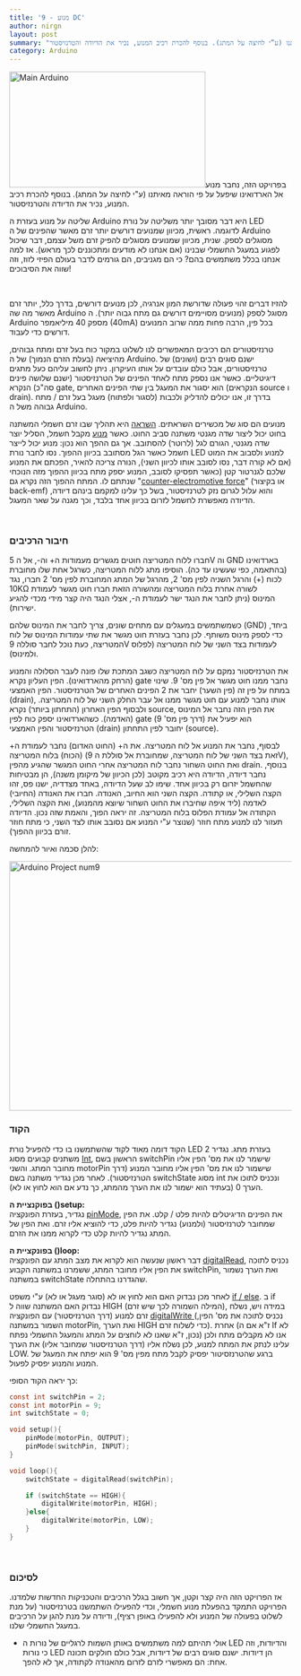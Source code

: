 ```yaml
---
title: '9 - מנוע DC'
author: nirgn
layout: post
summary: "בפרויקט הזה, נחבר מנוע אל הארדואינו שיפעל על פי הוראה מאיתנו (ע”י לחיצה על המתג). בנוסף להכרת רכיב המנוע, נכיר את הדיודה והטרנזיסטור."
category: Arduino
---
```

[<img class="alignleft wp-image-1281" src="http://www.lifelongstudent.net/wp-content/uploads/2014/03/Main_Arduino.png" alt="Main Arduino" width="350" height="207" />](http://www.lifelongstudent.net/wp-content/uploads/2014/03/Main_Arduino.png)בפרויקט הזה, נחבר מנוע אל הארדואינו שיפעל על פי הוראה מאיתנו (ע"י לחיצה על המתג). בנוסף להכרת רכיב המנוע, נכיר את הדיודה והטרנזיסטור.

שליטה על מנוע בעזרת ה Arduino היא דבר מסובך יותר משליטה על נורת LED לדוגמה. ראשית, מכיוון שמנועים דורשים יותר זרם מאשר שהפינים של ה Arduino מסוגלים לספק. שנית, מכיוון שמנועים מסוגלים להפיק זרם משל עצמם, דבר שיכול לפגוע במעגל החשמלי שבנינו (אם אנחנו לא מודעים ומתכוננים לכך מראש). אז למה אנחנו בכלל משתמשים בהם? כי הם מגניבים, הם גורמים לדבר בעולם הפיזי לזוז, וזה שווה את הסיבוכים!

<!--more-->

&nbsp;

להזיז דברים זהוי פעולה שדורשת המון אנרגיה, לכן מנועים דורשים, בדרך כלל, יותר זרם מאשר מה שה Arduino מסוגל לספק (מנועים מסויימים דורשים גם מתח גבוה יותר). ה Arduino מספק 40 מיליאמפר (40mA) בכל פין, הרבה פחות ממה שרוב המנועים דורשים כדי לעבוד.

טרנזיסטורים הם רכיבים המאפשרים לנו לשלוט במקור כוח בעל זרם ומתח גבוהים, מהיציאה (בעלת הזרם הנמוך) של ה Arduino. ישנם סוגים רבים (ושונים) של טרנזיסטורים, אבל כולם עובדים על אותו העיקרון. ניתן לחשוב עליהם כעל מתגים דיגיטליים. כאשר אנו נספק מתח לאחד הפינים של הטרנזיסטור (ישנם שלושה פינים סה"כ) הנקרא gate, הוא יסגור את המעגל בין שתי הפינים האחרים (הנקראים source ו drain). בדרך זו, אנו יכולים להדליק ולכבות (לסגור ולפתוח) מעגל בעל זרם / מתח גבוהה משל ה Arduino.

מנועים הם סוג של מכשירים השראתים. <a href="http://en.wikipedia.org/wiki/Electromagnetic_induction" target="_blank">השראה</a> היא תהליך שבו זרם חשמלי המשתנה בחוט יכול ליצור שדה מגנטי משתנה סביב החוט. כאשר <a href="http://en.wikipedia.org/wiki/Electric_motor" target="_blank">מנוע</a> מקבל חשמל, הסליל יוצר שדה מגנטי, הגורם לגל (לרוטר) להסתובב. אך גם ההפך הוא נכון: מנוע יכול לייצר חשמל כאשר הגל מסתובב בכיוון ההפוך. נסו לחבר נורת LED למנוע ולסבוב את המוט (אם לא קורה דבר, נסו לסובב אותו לכיוון השני), הנורה צריכה להאיר, הפכתם את המנוע שלכם לגנרטור קטן (כאשר תפסיקו לסובב, המנוע יספק מתח בכיוון ההפוך מזה הנוכחי שנתתם לו. המתח ההפוך הזה נקרא גם "<a href="http://en.wikipedia.org/wiki/Counter-electromotive_force" target="_blank">counter-electromotive force</a>" (או בקיצור back-emf) והוא עלול לגרום נזק לטרנזיסטור, בשל כך עלינו למקמם בינהם דיודה, הדיודה מאפשרת לחשמל לזרום בכיוון אחד בלבד, וכך מגנה על שאר המעגל.

&nbsp;

### חיבור הרכיבים

חברו ללוח המטריצה חוטים מגשרים מעמודות ה+ וה-, אל ה 5V וה GND בארדואינו (בהתאמה, כפי שעשינו עד כה). הוסיפו מתג ללוח המטריצה, כשרגל אחת שלו מחוברת לכוח (+) והרגל השניה לפין מס' 2, מהרגל של המתג המחוברת לפין מס' 2 חברו, נגד 10KΩ לשורה אחרת בלוח המטריצה ומהשורה הזאת חברו חוט מגשר לעמודת המינוס (ניתן לחבר את הנגד ישר לעמודת ה-, אצלי הנגד היה קצר מידי מכדי להגיע ישירות).

כשמשתמשים במעגלים עם מתחים שונים, צריך לחבר את המינוס שלהם (GND) ביחד, כדי לספק מינוס משותף. לכן נחבר בעזרת חוט מגשר את שתי עמודות המינוס של לוח המטריצה, כעת נוכל לחבר סוללה 9V לעמודות בצד השני של לוח המטריצה (לפלוס ולמינוס).

את הטרנזיסטור נמקם על לוח המטריצה כשגב המתכת שלו פונה לעבר הסלולה והמנוע (הרחק מהארדואינו). הפין העליון נקרא gate נחבר ממנו חוט מגשר אל פין מס' 9. שינוי במתח על פין זה (פין השער) יחבר את 2 הפינים האחרים של הטרנזיסטור. הפין האמצעי (drain), אותו נחבר למנוע עם חוט מגשר ממנו אל עבר החלק השני של לוח המטריצה. ולבסוף הפין האחרון (התחתון ביותר) נקרא source, את הפין הזה נחבר אל המינוס (האדמה). כשהארדואינו יספק כוח לפין gate (דרך פין מס' 9) הוא יפעיל את הטרנזיסטור והפין האמצעי (drain) יחובר לפין התחתון (source).

לבסוף, נחבר את המנוע אל לוח המטריצה. את ה+ (החוט האדום) נחבר לעמודת ה+ (הכוח) בלוח המטריצה (זאת בצד השני של לוח המטריצה, שמחוברת אל סוללת ה 9V), ואת החוט השחור נחבר לוח המטריצה אחרי החוט המגשר שהגיע מהפין drain. בנוסף, נחבר דיודה, הדיודה היא רכיב מקוטב (לכן הכיוון של מיקומן משנה), הן מבטיחות שהחשמל יזרום רק בכיוון אחד. שימו לב שעל הדיודה, באחד מצדדיה, ישנו פס, זהו הקצה השלילי, או קתודה. הקצה השני הוא החיוב, האנודה. חברו את האנודה (החיובי) לאדמה (ליד איפה שחיברו את החוט השחור שיוצא מהמנוע), ואת הקצה השלילי, הקתודה אל עמודת הפלוס בלוח המטריצה. זה יראה הפוך, והאמת שזה נכון. הדיודה תעזור לנו למנוע מתח חוזר (שנוצר ע"י המנוע אם נסובב אותו לצד השני, כי מתח חוזר זורם בכיוון ההפוך).

להלן סכמה ואיור להמחשה:

[<img class=" size-full wp-image-1414 aligncenter" src="http://www.lifelongstudent.net/wp-content/uploads/2015/02/Arduino_Project_num9.png" alt="Arduino Project num9" width="532" height="445" />](http://www.lifelongstudent.net/wp-content/uploads/2015/02/Arduino_Project_num9.png)

### הקוד

הקוד דומה מאוד לקוד שהשתמשנו בו כדי להפעיל נורת LED בעזרת מתג. נגדיר 2 משתנים קבועים מסוג <a href="http://arduino.cc/en/Reference/Int" target="_blank">Int</a>, הראשון בשם switchPin שישמר לנו את מס' הפין אליו מחובר המתג. והשני motorPin שישמור לנו את מס' הפין אליו מחובר המנוע (דרך הטרנזיסטור). לאחר מכן נגדיר משתנה בשם switchState מסוג int ונכניס לתוכו את הערך 0 (בעתיד הוא ישמור לנו את הערך מהמתג, כך נדע אם הוא לחוץ או לא).

**בפוקנציית ה ()setup:**  
נגדיר, בעזרת הפונקציה <a href="http://arduino.cc/en/Reference/PinMode" target="_blank">pinMode</a>, את הפינים הדיגיטלים להיות פלט / קלט. את הפין שמחובר לטרנזיסטור (ולמנוע) נגדיר להיות פלט, כדי להוציא אליו זרם. ואת הפין של המתג נגדיר להיות קלט כדי לקרוא ממנו את הזרם.

**בפונקציית ה ()loop:**  
דבר ראשון שנעשה הוא לקרוא את מצב המתג עם הפונקציה <a href="http://arduino.cc/en/Reference/DigitalRead" target="_blank">digitalRead</a>, נכניס לתוכה את הפין אליו מחובר המתג, ששמרנו במשתנה הקבוע switchPin, ואת הערך נשמור במשתנה switchState שהגדרנו בהתחלה.

לאחר מכן נבדוק האם הוא לחוץ או לא (סוגר מעגל או לא) ע"י משפט <a href="http://arduino.cc/en/Reference/Else" target="_blank">if / else</a>. ב if נבדוק האם המשתנה שווה ל HIGH (המילה השמורה לכך שיש זרם), במידה ויש, נשלח זרם למנוע (דרך הטרנזיסטור) עם הפונקציה <a href="http://arduino.cc/en/Reference/DigitalWrite" target="_blank">digitalWrite </a>(נכניס לתוכה את מס' הפין, השמור במשתנה motorPin, ואת הערך HIGH כדי לשלוח זרם). אחרת (ז"א אם ה If לא נכון, ז"א שאנו לא לוחצים על המתג והמעגל החשמלי נפתח) אנו לא מקבלים מתח ולכן עלינו לנתק את המתח למנוע, לכן נשלח אליו (דרך הטרנזיסטור שמחובר אליו) את הערך LOW. ברגע שהטרנזסיטור יפסיק לקבל מתח מפין מס' 9 הוא יפתח את המעגל של המנוע והמנוע יפסיק לפעול.

כך יראה הקוד הסופי:

```c
const int switchPin = 2;
const int motorPin = 9;
int switchState = 0;

void setup(){
    pinMode(motorPin, OUTPUT);
    pinMode(switchPin, INPUT);
}

void loop(){
    switchState = digitalRead(switchPin);

    if (switchState == HIGH){
        digitalWrite(motorPin, HIGH);
    }else{
        digitalWrite(motorPin, LOW);
    }
}
```

&nbsp;

### לסיכום

אז הפרויקט הזה היה קצר וקטן, אך חשוב בגלל הרכיבים והטכניקות החדשות שלמדנו. הפרויקט התמקד בהפעלת מנוע חשמלי, וכדי להפעילו השתמשנו בטרנזיסטור (על מנת לשלוט בפעולה של המנוע ולא להפעילו באופן רציף), ודיודה על מנת להגן על הרכיבים במעגל החשמלי שלנו.

* אולי תהיתם למה משתמשים באותן השמות לרגליים של נורות ה LED והדיודות, וזה כי נורות LED הן דיודות. ישנם סוגים רבים של דיודות, אבל כולם חולקים תכונה אחת: הם מאפשרי לזרם לזרום מהאנודה לקתודה, אך לא להפך.
